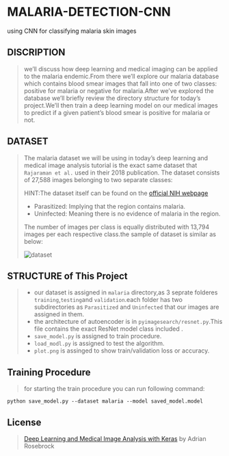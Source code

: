 # MALARIA-DETECTION-CNN
using CNN for classifying malaria skin images
## DISCRIPTION
>  we’ll discuss how deep learning and medical imaging can be applied to the malaria endemic.From there we’ll explore our malaria database which contains blood smear images that fall into one of two classes: positive for malaria or negative for malaria.After we’ve explored the database we’ll briefly review the directory structure for today’s project.We’ll then train a deep learning model on our medical images to predict if a given patient’s blood smear is positive for malaria or not.
>  
## DATASET
> The malaria dataset we will be using in today’s deep learning and medical image analysis tutorial is the exact same dataset that `Rajaraman et al.` used in their 2018 publication. The dataset consists of 27,588 images belonging to two separate classes:
>
> HINT:The dataset itself can be found on the [official NIH webpage](https://lhncbc.nlm.nih.gov/LHC-downloads/downloads.html#malaria-datasets)
> * Parasitized: Implying that the region contains malaria.
> * Uninfected: Meaning there is no evidence of malaria in the region.
> 
>  The number of images per class is equally distributed with 13,794 images per each respective class.the sample of dataset is similar as below:
>  
> ![dataset](https://user-images.githubusercontent.com/53394692/111433957-326c8300-8714-11eb-9c0b-9e23b8efc3d7.PNG)
## STRUCTURE of This Project
> * our dataset is assigned in `malaria` directory,as 3 seprate folderes `training`,`testing`and `validation`.each folder has two subdirectories as `Parasitized` and `Uninfected` that our images are assigned in them.
> * the architecture of autoencoder is in `pyimagesearch/resnet.py`.This file contains the exact ResNet model class included .
> * `save_model.py` is assigned to train procedure.
> * `load_modl.py` is assigned to test the algorithm.
> * `plot.png` is assinged to show train/validation loss or accuracy.
## Training Procedure
> for starting the train procedure you can run following command:
```
python save_model.py --dataset malaria --model saved_model.model
```









































## License
> [Deep Learning and Medical Image Analysis with Keras](https://www.pyimagesearch.com/2018/12/03/deep-learning-and-medical-image-analysis-with-keras/) by Adrian Rosebrock



